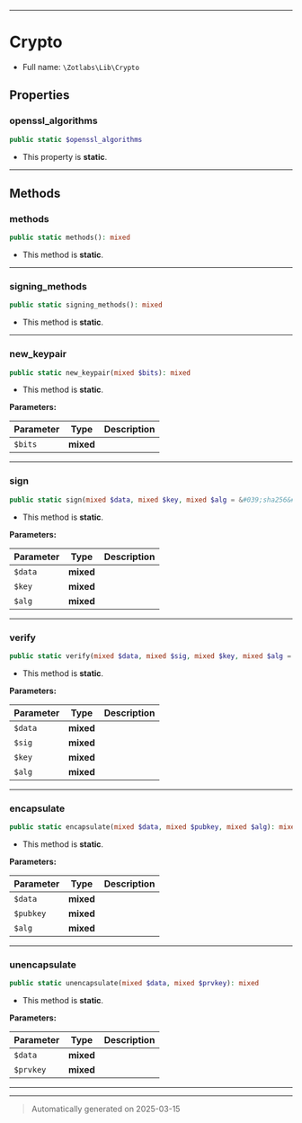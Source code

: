***

# Crypto





* Full name: `\Zotlabs\Lib\Crypto`



## Properties


### openssl_algorithms



```php
public static $openssl_algorithms
```



* This property is **static**.


***

## Methods


### methods



```php
public static methods(): mixed
```



* This method is **static**.








***

### signing_methods



```php
public static signing_methods(): mixed
```



* This method is **static**.








***

### new_keypair



```php
public static new_keypair(mixed $bits): mixed
```



* This method is **static**.




**Parameters:**

| Parameter | Type | Description |
|-----------|------|-------------|
| `$bits` | **mixed** |  |





***

### sign



```php
public static sign(mixed $data, mixed $key, mixed $alg = &#039;sha256&#039;): mixed
```



* This method is **static**.




**Parameters:**

| Parameter | Type | Description |
|-----------|------|-------------|
| `$data` | **mixed** |  |
| `$key` | **mixed** |  |
| `$alg` | **mixed** |  |





***

### verify



```php
public static verify(mixed $data, mixed $sig, mixed $key, mixed $alg = &#039;sha256&#039;): mixed
```



* This method is **static**.




**Parameters:**

| Parameter | Type | Description |
|-----------|------|-------------|
| `$data` | **mixed** |  |
| `$sig` | **mixed** |  |
| `$key` | **mixed** |  |
| `$alg` | **mixed** |  |





***

### encapsulate



```php
public static encapsulate(mixed $data, mixed $pubkey, mixed $alg): mixed
```



* This method is **static**.




**Parameters:**

| Parameter | Type | Description |
|-----------|------|-------------|
| `$data` | **mixed** |  |
| `$pubkey` | **mixed** |  |
| `$alg` | **mixed** |  |





***

### unencapsulate



```php
public static unencapsulate(mixed $data, mixed $prvkey): mixed
```



* This method is **static**.




**Parameters:**

| Parameter | Type | Description |
|-----------|------|-------------|
| `$data` | **mixed** |  |
| `$prvkey` | **mixed** |  |





***


***
> Automatically generated on 2025-03-15
